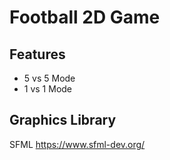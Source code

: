 # Football 2D Game
## Features
* 5 vs 5 Mode
* 1 vs 1 Mode
## Graphics Library
SFML 
https://www.sfml-dev.org/

